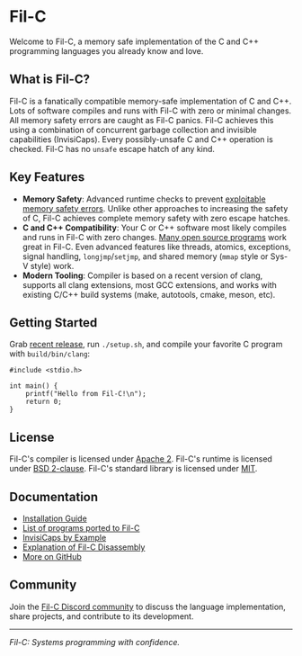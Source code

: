 # Fil-C

Welcome to Fil-C, a memory safe implementation of the C and C++ programming languages you already know and love.

## What is Fil-C?

Fil-C is a fanatically compatible memory-safe implementation of C and C++. Lots of software compiles and runs with Fil-C with zero or minimal changes. All memory safety errors are caught as Fil-C panics. Fil-C achieves this using a combination of concurrent garbage collection and invisible capabilities (InvisiCaps). Every possibly-unsafe C and C++ operation is checked. Fil-C has no `unsafe` escape hatch of any kind.

## Key Features

- **Memory Safety**: Advanced runtime checks to prevent [exploitable memory safety errors](invisicaps_by_example.html). Unlike other approaches to increasing the safety of C, Fil-C achieves complete memory safety with zero escape hatches.
- **C and C++ Compatibility**: Your C or C++ software most likely compiles and runs in Fil-C with zero changes. [Many open source programs](programs_that_work.html) work great in Fil-C. Even advanced features like threads, atomics, exceptions, signal handling, `longjmp`/`setjmp`, and shared memory (`mmap` style or Sys-V style) work.
- **Modern Tooling**: Compiler is based on a recent version of clang, supports all clang extensions, most GCC extensions, and works with existing C/C++ build systems (make, autotools, cmake, meson, etc).

## Getting Started

Grab [recent release](https://github.com/pizlonator/fil-c/releases), run `./setup.sh`, and compile your favorite C program with `build/bin/clang`:

    #include <stdio.h>
    
    int main() {
        printf("Hello from Fil-C!\n");
        return 0;
    }

## License

Fil-C's compiler is licensed under [Apache 2](https://github.com/pizlonator/fil-c/blob/deluge/LLVM-LICENSE.txt). Fil-C's runtime is licensed under [BSD 2-clause](https://github.com/pizlonator/fil-c/blob/deluge/libpas/LICENSE.txt). Fil-C's standard library is licensed under [MIT](https://github.com/pizlonator/fil-c/blob/deluge/projects/usermusl/COPYRIGHT).

## Documentation

- [Installation Guide](installation.html)
- [List of programs ported to Fil-C](programs_that_work.html)
- [InvisiCaps by Example](invisicaps_by_example.html)
- [Explanation of Fil-C Disassembly](compiler_example.html)
- [More on GitHub](https://www.github.com/pizlonator/fil-c/)

## Community

Join the [Fil-C Discord community](https://discord.gg/dPyNUaeajg) to discuss the language implementation, share projects, and contribute to its development.

---

*Fil-C: Systems programming with confidence.*
